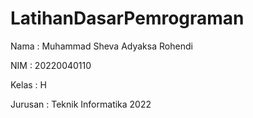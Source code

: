# LatihanDasarPemrograman
Nama    : Muhammad Sheva Adyaksa Rohendi

NIM     : 20220040110

Kelas   : H

Jurusan : Teknik Informatika 2022
